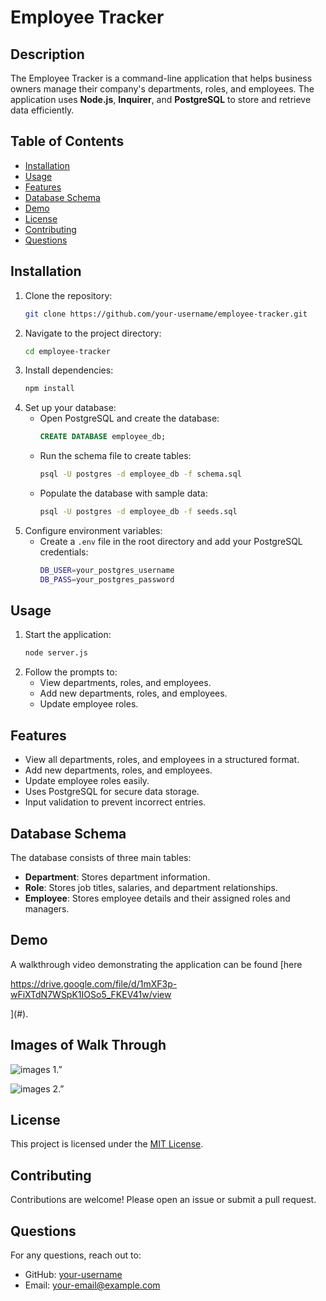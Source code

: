 # Employee Tracker

## Description
The Employee Tracker is a command-line application that helps business owners manage their company's departments, roles, and employees. The application uses **Node.js**, **Inquirer**, and **PostgreSQL** to store and retrieve data efficiently.

## Table of Contents
- [Installation](#installation)
- [Usage](#usage)
- [Features](#features)
- [Database Schema](#database-schema)
- [Demo](#demo)
- [License](#license)
- [Contributing](#contributing)
- [Questions](#questions)

## Installation
1. Clone the repository:
   ```sh
   git clone https://github.com/your-username/employee-tracker.git
   ```
2. Navigate to the project directory:
   ```sh
   cd employee-tracker
   ```
3. Install dependencies:
   ```sh
   npm install
   ```
4. Set up your database:
   - Open PostgreSQL and create the database:
     ```sql
     CREATE DATABASE employee_db;
     ```
   - Run the schema file to create tables:
     ```sh
     psql -U postgres -d employee_db -f schema.sql
     ```
   - Populate the database with sample data:
     ```sh
     psql -U postgres -d employee_db -f seeds.sql
     ```
5. Configure environment variables:
   - Create a `.env` file in the root directory and add your PostgreSQL credentials:
     ```sh
     DB_USER=your_postgres_username
     DB_PASS=your_postgres_password
     ```

## Usage
1. Start the application:
   ```sh
   node server.js
   ```
2. Follow the prompts to:
   - View departments, roles, and employees.
   - Add new departments, roles, and employees.
   - Update employee roles.

## Features
- View all departments, roles, and employees in a structured format.
- Add new departments, roles, and employees.
- Update employee roles easily.
- Uses PostgreSQL for secure data storage.
- Input validation to prevent incorrect entries.

## Database Schema
The database consists of three main tables:
- **Department**: Stores department information.
- **Role**: Stores job titles, salaries, and department relationships.
- **Employee**: Stores employee details and their assigned roles and managers.

## Demo
A walkthrough video demonstrating the application can be found [here

https://drive.google.com/file/d/1mXF3p-wFiXTdN7WSpK1IOSo5_FKEV41w/view

](#).

## Images of Walk Through 

![images 1.”](./Assets/Screenshot%202025-02-03%20at%204.37.09 PM.png)

![images 2.”](./Assets/Screenshot%202025-02-03%20at%204.37.17 PM.png)

## License
This project is licensed under the [MIT License](LICENSE).

## Contributing
Contributions are welcome! Please open an issue or submit a pull request.

## Questions
For any questions, reach out to:
- GitHub: [your-username](https://github.com/your-username)
- Email: your-email@example.com

